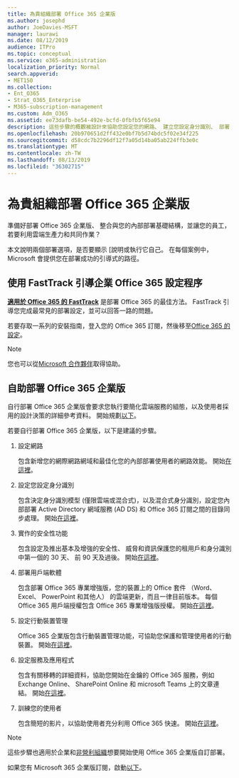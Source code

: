 ```yaml
---
title: 為貴組織部署 Office 365 企業版
ms.author: josephd
author: JoeDavies-MSFT
manager: laurawi
ms.date: 08/12/2019
audience: ITPro
ms.topic: conceptual
ms.service: o365-administration
localization_priority: Normal
search.appverid:
- MET150
ms.collection:
- Ent_O365
- Strat_O365_Enterprise
- M365-subscription-management
ms.custom: Adm_O365
ms.assetid: ee73dafb-be54-492e-bcfd-0fbfb5f65e94
description: 這些步驟的概觀被設計來協助您設定您的網路、 建立您設定身分識別、 部署 Office 365 專業增強版、 移轉您的資料，並協助您組織中開始使用 Office 365 的人員。
ms.openlocfilehash: 20b970651d2ff432e0bf7b5d74bdc5f02e34f225
ms.sourcegitcommit: d58cdc7b2296df12f7a05d14ba05ab224ffb3e0c
ms.translationtype: MT
ms.contentlocale: zh-TW
ms.lasthandoff: 08/13/2019
ms.locfileid: "36302715"
---
```

# <a name="deploy-office-365-enterprise-for-your-organization"></a>為貴組織部署 Office 365 企業版

準備好部署 Office 365 企業版、 整合與您的內部部署基礎結構，並讓您的員工，若要利用雲端生產力和共同作業？

本文說明兩個部署選項，是否要顯示 [說明或執行它自己。 在每個案例中，Microsoft 會提供您在部署成功的引導式的路徑。

## <a name="guided-enterprise-office-365-setup-process-with-fasttrack"></a>使用 FastTrack 引導企業 Office 365 設定程序

**[適用於 Office 365 的 FastTrack](https://docs.microsoft.com/fasttrack/O365-fasttrack-benefit-for-office-365)** 是部署 Office 365 的最佳方法。 FastTrack 引導您完成最常見的部署設定，並可以回答一路的問題。 

若要存取一系列的安裝指南，登入您的 Office 365 訂閱，然後移至[Office 365 的設定](https://aka.ms/o365fasttrack)。

>[!Note]
>您也可以從[Microsoft 合作夥伴](https://www.microsoft.com/solution-providers/home)取得協助。
>

## <a name="self-deployment-of-office-365-enterprise"></a>自助部署 Office 365 企業版

自行部署 Office 365 企業版會要求您執行要簡化雲端服務的組態，以及使用者採用的設計決策的詳細參考資料。 開始規劃[以下](get-your-organization-ready-for-office-365.md)。

若要自行部署 Office 365 企業版，以下是建議的步驟。

1. 設定網路

   包含新增您的網際網路網域和最佳化您的內部部署使用者的網路效能。 開始[在這裡](set-up-network-for-office-365.md)。
 
2. 設定您設定身分識別

   包含決定身分識別模型 (僅限雲端或混合式)，以及混合式身分識別，設定您內部部署 Active Directory 網域服務 (AD DS) 和 Office 365 訂閱之間的目錄同步處理。 開始[在這裡](protect-your-global-administrator-accounts.md)。

3. 實作的安全性功能

   包含設定及推出基本及增強的安全性、 威脅和資訊保護您的租用戶和身分識別中第一個的 30 天、 前 90 天及過後。 開始[在這裡](https://docs.microsoft.com/office365/securitycompliance/security-roadmap)。
 
4. 部署用戶端軟體

   包含部署 Office 365 專業增強版，您的裝置上的 Office 套件 （Word、 Excel、 PowerPoint 和其他人） 的雲端更新，而且一律目前版本。 每個 Office 365 用戶端授權包含 Office 365 專業增強版授權。 開始[在這裡](https://docs.microsoft.com/DeployOffice/deployment-guide-for-office-365-proplus)。
 
5. 設定行動裝置管理

   Office 365 企業版包含行動裝置管理功能，可協助您保護和管理使用者的行動裝置。 開始[在這裡](https://support.office.com/article/set-up-mobile-device-management-mdm-in-office-365-dd892318-bc44-4eb1-af00-9db5430be3cd)。
 
6. 設定服務及應用程式

   包含有關移轉的詳細資料，協助您開始在金鑰的 Office 365 服務，例如 Exchange Online、 SharePoint Online 和 microsoft Teams 上的文章連結。 開始[在這裡](configure-services-and-applications.md)。
 
7. 訓練您的使用者

   包含簡短的影片，以協助使用者充分利用 Office 365 快速。 開始[在這裡](https://docs.microsoft.com/office365/admin/admin-overview/get-started-with-office-365#training-resources-for-your-users)。
 

>[!Note]
>這些步驟也適用於企業和[非營利組織](https://go.microsoft.com/fwlink/?LinkId=627221)想要開始使用 Office 365 企業版自訂部署。 
>

如果您有 Microsoft 365 企業版訂閱，啟動[以下](https://docs.microsoft.com/microsoft-365/enterprise/deploy-microsoft-365-enterprise)。
